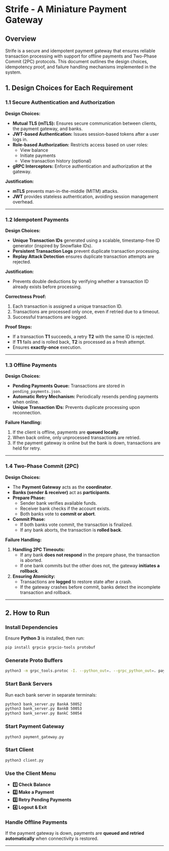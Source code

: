 # Strife - A Miniature Payment Gateway

## Overview
Strife is a secure and idempotent payment gateway that ensures reliable transaction processing with support for offline payments and Two-Phase Commit (2PC) protocols. This document outlines the design choices, idempotency proof, and failure handling mechanisms implemented in the system.

## 1. Design Choices for Each Requirement

### 1.1 Secure Authentication and Authorization
**Design Choices:**
- **Mutual TLS (mTLS):** Ensures secure communication between clients, the payment gateway, and banks.
- **JWT-based Authentication:** Issues session-based tokens after a user logs in.
- **Role-based Authorization:** Restricts access based on user roles:
  - View balance
  - Initiate payments
  - View transaction history (optional)
- **gRPC Interceptors:** Enforce authentication and authorization at the gateway.

**Justification:**
- **mTLS** prevents man-in-the-middle (MITM) attacks.
- **JWT** provides stateless authentication, avoiding session management overhead.

---

### 1.2 Idempotent Payments
**Design Choices:**
- **Unique Transaction IDs** generated using a scalable, timestamp-free ID generator (inspired by Snowflake IDs).
- **Persistent Transaction Logs** prevent duplicate transaction processing.
- **Replay Attack Detection** ensures duplicate transaction attempts are rejected.

**Justification:**
- Prevents double deductions by verifying whether a transaction ID already exists before processing.

**Correctness Proof:**
1. Each transaction is assigned a unique transaction ID.
2. Transactions are processed only once, even if retried due to a timeout.
3. Successful transactions are logged.

**Proof Steps:**
- If a transaction **T1** succeeds, a retry **T2** with the same ID is rejected.
- If **T1** fails and is rolled back, **T2** is processed as a fresh attempt.
- Ensures **exactly-once** execution.

---

### 1.3 Offline Payments
**Design Choices:**
- **Pending Payments Queue:** Transactions are stored in `pending_payments.json`.
- **Automatic Retry Mechanism:** Periodically resends pending payments when online.
- **Unique Transaction IDs:** Prevents duplicate processing upon reconnection.

**Failure Handling:**
1. If the client is offline, payments are **queued locally**.
2. When back online, only unprocessed transactions are retried.
3. If the payment gateway is online but the bank is down, transactions are held for retry.

---

### 1.4 Two-Phase Commit (2PC)
**Design Choices:**
- The **Payment Gateway** acts as the **coordinator**.
- **Banks (sender & receiver)** act as **participants**.
- **Prepare Phase:**
  - Sender bank verifies available funds.
  - Receiver bank checks if the account exists.
  - Both banks vote to **commit or abort**.
- **Commit Phase:**
  - If both banks vote commit, the transaction is finalized.
  - If any bank aborts, the transaction is **rolled back**.

**Failure Handling:**
1. **Handling 2PC Timeouts:**
   - If any bank **does not respond** in the prepare phase, the transaction is aborted.
   - If one bank commits but the other does not, the gateway **initiates a rollback**.
2. **Ensuring Atomicity:**
   - Transactions are **logged** to restore state after a crash.
   - If the gateway crashes before commit, banks detect the incomplete transaction and rollback.

---

## 2. How to Run

### Install Dependencies
Ensure **Python 3** is installed, then run:
```sh
pip install grpcio grpcio-tools protobuf
```

### Generate Proto Buffers
```sh
python3 -m grpc_tools.protoc -I. --python_out=. --grpc_python_out=. payment.proto
```

### Start Bank Servers
Run each bank server in separate terminals:
```sh
python3 bank_server.py BankA 50052
python3 bank_server.py BankB 50053
python3 bank_server.py BankC 50054
```

### Start Payment Gateway
```sh
python3 payment_gateway.py
```

### Start Client
```sh
python3 client.py
```

### Use the Client Menu
- **1️⃣ Check Balance**
- **2️⃣ Make a Payment**
- **3️⃣ Retry Pending Payments**
- **4️⃣ Logout & Exit**

### Handle Offline Payments
If the payment gateway is down, payments are **queued and retried automatically** when connectivity is restored.

---



